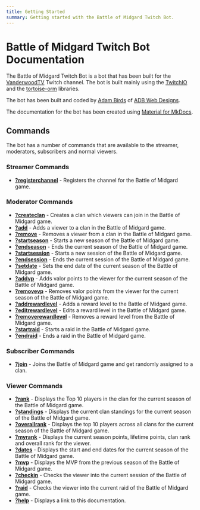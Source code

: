 ```yaml
---
title: Getting Started
summary: Getting started with the Battle of Midgard Twitch Bot.
---
```


# Battle of Midgard Twitch Bot Documentation

The Battle of Midgard Twitch Bot is a bot that has been built for the [VanderwoodTV](https://www.twitch.tv/vanderwoodtv) Twitch channel.
The bot is built mainly using the [TwitchIO](https://github.com/TwitchIO/TwitchIO) and the [tortoise-orm](https://github.com/tortoise/tortoise-orm) libraries.

The bot has been built and coded by [Adam Birds](https://github.com/adambirds/) of [ADB Web Designs](https://adbwebdesigns.co.uk/).

The documentation for the bot has been created using [Material for MkDocs](https://squidfunk.github.io/mkdocs-material/).

## Commands

The bot has a number of commands that are available to the streamer, moderators, subscribers and normal viewers.

### Streamer Commands
* **[?registerchannel](commands/streamer-commands/registerchannel.md)** - Registers the channel for the Battle of Midgard game.

### Moderator Commands

* **[?createclan](commands/moderator-commands/createclan.md)** - Creates a clan which viewers can join in the Battle of Midgard game.
* **[?add](commands/moderator-commands/add.md)** - Adds a viewer to a clan in the Battle of Midgard game.
* **[?remove](commands/moderator-commands/remove.md)** - Removes a viewer from a clan in the Battle of Midgard game.
* **[?startseason](commands/moderator-commands/startseason.md)** - Starts a new season of the Battle of Midgard game.
* **[?endseason](commands/moderator-commands/endseason.md)** - Ends the current season of the Battle of Midgard game.
* **[?startsession](commands/moderator-commands/startsession.md)** - Starts a new session of the Battle of Midgard game.
* **[?endsession](commands/moderator-commands/endsession.md)** - Ends the current session of the Battle of Midgard game.
* **[?setdate](commands/moderator-commands/setdate.md)** - Sets the end date of the current season of the Battle of Midgard game.
* **[?addvp](commands/moderator-commands/addvp.md)** - Adds valor points to the viewer for the current season of the Battle of Midgard game.
* **[?removevp](commands/moderator-commands/removevp.md)** - Removes valor points from the viewer for the current season of the Battle of Midgard game.
* **[?addrewardlevel](commands/moderator-commands/addrewardlevel.md)** - Adds a reward level to the Battle of Midgard game.
* **[?editrewardlevel](commands/moderator-commands/editrewardlevel.md)** - Edits a reward level in the Battle of Midgard game.
* **[?removerewardlevel](commands/moderator-commands/removerewardlevel.md)** - Removes a reward level from the Battle of Midgard game.
* **[?startraid](commands/moderator-commands/startraid.md)** - Starts a raid in the Battle of Midgard game.
* **[?endraid](commands/moderator-commands/endraid.md)** - Ends a raid in the Battle of Midgard game.

### Subscriber Commands

* **[?join](commands/subscriber-commands/join.md)** - Joins the Battle of Midgard game and get randomly assigned to a clan.

### Viewer Commands

* **[?rank](commands/viewer-commands/rank.md)** - Displays the Top 10 players in the clan for the current season of the Battle of Midgard game.
* **[?standings](commands/viewer-commands/standings.md)** - Displays the current clan standings for the current season of the Battle of Midgard game.
* **[?overallrank](commands/viewer-commands/overallrank.md)** - Displays the top 10 players across all clans for the current season of the Battle of Midgard game.
* **[?myrank](commands/viewer-commands/myrank.md)** - Displays the current season points, lifetime points, clan rank and overall rank for the viewer.
* **[?dates](commands/viewer-commands/dates.md)** - Displays the start and end dates for the current season of the Battle of Midgard game.
* **[?mvp](commands/viewer-commands/mvp.md)** - Displays the MVP from the previous season of the Battle of Midgard game.
* **[?checkin](commands/viewer-commands/checkin.md)** - Checks the viewer into the current session of the Battle of Midgard game.
* **[?raid](commands/viewer-commands/raid.md)** - Checks the viewer into the current raid of the Battle of Midgard game.
* **[?help](commands/viewer-commands/help.md)** - Displays a link to this documentation.
